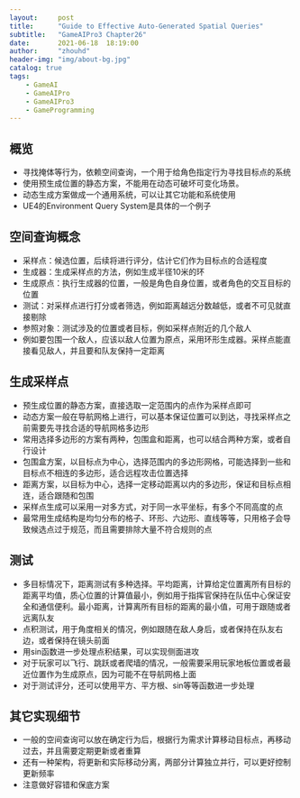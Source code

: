 ```yaml
---
layout:     post
title:      "Guide to Effective Auto-Generated Spatial Queries"
subtitle:   "GameAIPro3 Chapter26"
date:       2021-06-18  18:19:00
author:     "zhouhd"
header-img: "img/about-bg.jpg"
catalog: true
tags:
    - GameAI
    - GameAIPro
    - GameAIPro3
    - GameProgramming
---
```


## 概览
- 寻找掩体等行为，依赖空间查询，一个用于给角色指定行为寻找目标点的系统
- 使用预生成位置的静态方案，不能用在动态可破坏可变化场景。
- 动态生成方案做成一个通用系统，可以让其它功能和系统使用
- UE4的Environment Query System是具体的一个例子

## 空间查询概念
- 采样点：候选位置，后续将进行评分，估计它们作为目标点的合适程度
- 生成器：生成采样点的方法，例如生成半径10米的环
- 生成原点：执行生成器的位置，一般是角色自身位置，或者角色的交互目标的位置
- 测试：对采样点进行打分或者筛选，例如距离越远分数越低，或者不可见就直接剔除
- 参照对象：测试涉及的位置或者目标，例如采样点附近的几个敌人
- 例如要包围一个敌人，应该以敌人位置为原点，采用环形生成器。采样点能直接看见敌人，并且要和队友保持一定距离

## 生成采样点
- 预生成位置的静态方案，直接选取一定范围内的点作为采样点即可
- 动态方案一般在导航网格上进行，可以基本保证位置可以到达，寻找采样点之前需要先寻找合适的导航网格多边形
- 常用选择多边形的方案有两种，包围盒和距离，也可以结合两种方案，或者自行设计
- 包围盒方案，以目标点为中心，选择范围内的多边形网格，可能选择到一些和目标点不相连的多边形，适合远程攻击位置选择
- 距离方案，以目标为中心，选择一定移动距离以内的多边形，保证和目标点相连，适合跟随和包围
- 采样点生成可以采用一对多方式，对于同一水平坐标，有多个不同高度的点
- 最常用生成结构是均匀分布的格子、环形、六边形、直线等等，只用格子会导致候选点过于规范，而且需要排除大量不符合规则的点

## 测试
- 多目标情况下，距离测试有多种选择。平均距离，计算给定位置离所有目标的距离平均值，质心位置的计算值最小，例如用于指挥官保持在队伍中心保证安全和通信便利。最小距离，计算离所有目标的距离的最小值，可用于跟随或者远离队友
- 点积测试，用于角度相关的情况，例如跟随在敌人身后，或者保持在队友右边，或者保持在镜头前面
- 用sin函数进一步处理点积结果，可以实现侧面进攻
- 对于玩家可以飞行、跳跃或者爬墙的情况，一般需要采用玩家地板位置或者最近位置作为生成原点，因为可能不在导航网格上面
- 对于测试评分，还可以使用平方、平方根、sin等等函数进一步处理

## 其它实现细节
- 一般的空间查询可以放在确定行为后，根据行为需求计算移动目标点，再移动过去，并且需要定期更新或者重算
- 还有一种架构，将更新和实际移动分离，两部分计算独立并行，可以更好控制更新频率
- 注意做好容错和保底方案
